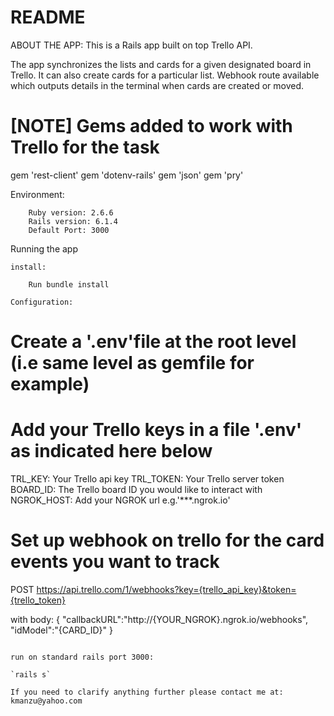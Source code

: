 # README
ABOUT THE APP:
This is a Rails app built on top Trello API.

The app synchronizes the lists and  cards for a given designated board in Trello. It can also create cards for a particular list.  Webhook route available which outputs details in the terminal when cards are created or moved.

# [NOTE] Gems added to work with Trello for the task
gem 'rest-client'
gem 'dotenv-rails'
gem 'json'
gem 'pry'

Environment:
```
    Ruby version: 2.6.6
    Rails version: 6.1.4
    Default Port: 3000
```

Running the app

    install:
```
    Run bundle install
```

    Configuration:

# Create a '.env'file at the root level (i.e same level as gemfile for example)
# Add your Trello keys in a file '.env' as indicated here below
TRL_KEY: Your Trello api key
TRL_TOKEN: Your Trello server token
BOARD_ID: The Trello board ID you would like to interact with
NGROK_HOST: Add your NGROK url e.g.'***.ngrok.io'

# Set up webhook on trello for the card events you want to track
POST https://api.trello.com/1/webhooks?key={trello_api_key}&token={trello_token}

with body:
{
    "callbackURL":"http://{YOUR_NGROK}.ngrok.io/webhooks",
    "idModel":"{CARD_ID}"
}
```

run on standard rails port 3000:

`rails s`

If you need to clarify anything further please contact me at: kmanzu@yahoo.com